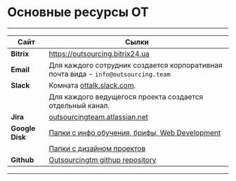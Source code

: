 # Основные ресурсы OT

---

| **Сайт**        | **Сылки** |
| --------------- | --------- |
| **Bitrix**      | https://outsourcing.bitrix24.ua|
| **Email**       | Для каждого сотрудник создается корпоративная почта вида - `info@outsourcing.team` |
| **Slack**       | Комната [ottalk.slack.com](https://ottalk.slack.com/messages/general/details/).  |
|                 | Для каждого ведущегося проекта создается отдельный канал. |
| **Jira**        | [outsourcingteam.atlassian.net](https://outsourcingteam.atlassian.net) |
| **Google Disk** | [Папки с инфо обучения, брифы, Web Development ](https://drive.google.com/drive/u/0/folders/0B-XqMHYfk7VPOG5DSExBQ1RuRzA) |
|                 | [Папки с дизайном проектов ](https://drive.google.com/drive/u/0/folders/0BxyteKM7_tyrb01TczlNeVNYWkU) |
| **Github**      | [Outsourcingtm githup repository](https://github.com/Outsourcingtm) |

---
